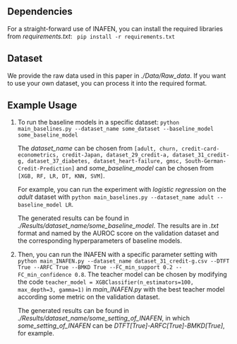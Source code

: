 ## Dependencies

For a straight-forward use of INAFEN, you can install the required libraries from *requirements.txt*: ` pip install -r requirements.txt`

## Dataset

We provide the raw data used in this paper in *./Data/Raw_data*. If you want to use your own dataset, you can process it into the required format. 

## Example Usage

1. To run the baseline models in a specific dataset: `python main_baselines.py --dataset_name some_dataset --baseline_model some_baseline_model`

   The *dataset_name* can be chosen from `[adult, churn, credit-card-econometrics, credit-Japan, dataset_29_credit-a, dataset_31_credit-g, dataset_37_diabetes, dataset_heart-failure, gmsc, South-German-Credit-Prediction]` and *some_baseline_model* can be chosen from `[XGB, RF, LR, DT, KNN, SVM]`. 

   For example, you can run the experiment with *logistic regression* on the *adult* dataset with `python main_baselines.py --dataset_name adult --baseline_model LR`.

   The generated results can be found in *./Results/dataset_name/some_baseline_model*. The results are in *.txt* format and named by the AUROC score on the validation dataset and the corresponding hyperparameters of baseline models.

2. Then, you can run the INAFEN with a specific parameter setting with `python main_INAFEN.py --dataset_name dataset_31_credit-g.csv --DTFT True --ARFC True --BMKD True --FC_min_support 0.2 --FC_min_confidence 0.8`. The teacher model can be chosen by modifying the code `teacher_model = XGBClassifier(n_estimators=100, max_depth=3, gamma=1)` in *main_INAFEN.py* with the best teacher model according some metric on the validation dataset. 

   The generated results can be found in  *./Results/dataset_name/some_setting_of_INAFEN*, in which *some_setting_of_INAFEN* can be *DTFT[True]-ARFC[True]-BMKD[True]*, for example.

